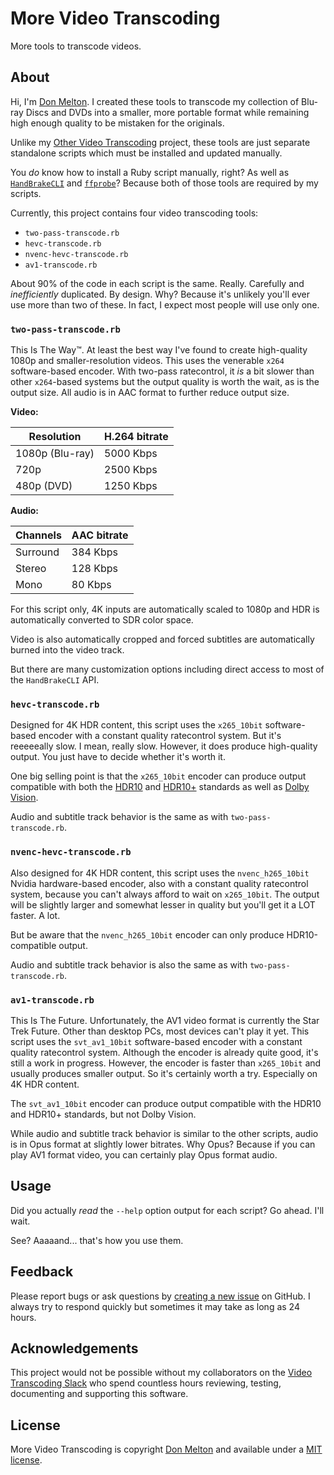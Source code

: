 # More Video Transcoding

More tools to transcode videos.

## About

Hi, I'm [Don Melton](https://mstdn.social/@donmelton). I created these tools to transcode my collection of Blu-ray Discs and DVDs into a smaller, more portable format while remaining high enough quality to be mistaken for the originals.

Unlike my [Other Video Transcoding](https://github.com/donmelton/other_video_transcoding) project, these tools are just separate standalone scripts which must be installed and updated manually.

You *do* know how to install a Ruby script manually, right? As well as [`HandBrakeCLI`](https://handbrake.fr/downloads2.php) and [`ffprobe`](https://ffmpeg.org/download.html)? Because both of those tools are required by my scripts.

Currently, this project contains four video transcoding tools:

- `two-pass-transcode.rb`
- `hevc-transcode.rb`
- `nvenc-hevc-transcode.rb`
- `av1-transcode.rb`

About 90% of the code in each script is the same. Really. Carefully and *inefficiently* duplicated. By design. Why? Because it's unlikely you'll ever use more than two of these. In fact, I expect most people will use only one.

### `two-pass-transcode.rb`

This Is The Way™. At least the best way I've found to create high-quality 1080p and smaller-resolution videos. This uses the venerable `x264` software-based encoder. With two-pass ratecontrol, it _is_ a bit slower than other `x264`-based systems but the output quality is worth the wait, as is the output size. All audio is in AAC format to further reduce output size.

**Video:**

Resolution | H.264 bitrate
--- | ---
1080p (Blu-ray) | 5000 Kbps
720p | 2500 Kbps
480p (DVD) | 1250 Kbps

**Audio:**

Channels | AAC bitrate
--- | ---
Surround | 384 Kbps
Stereo | 128 Kbps
Mono | 80 Kbps

For this script only, 4K inputs are automatically scaled to 1080p and HDR is automatically converted to SDR color space.

Video is also automatically cropped and forced subtitles are automatically burned into the video track.

But there are many customization options including direct access to most of the `HandBrakeCLI` API.

### `hevc-transcode.rb`

Designed for 4K HDR content, this script uses the `x265_10bit` software-based encoder with a constant quality ratecontrol system. But it's reeeeeally slow. I mean, really slow. However, it does produce high-quality output. You just have to decide whether it's worth it.

One big selling point is that the `x265_10bit` encoder can produce output compatible with both the [HDR10](https://en.wikipedia.org/wiki/HDR10) and [HDR10+](https://en.wikipedia.org/wiki/HDR10%2B) standards as well as [Dolby Vision](https://en.wikipedia.org/wiki/Dolby_Vision).

Audio and subtitle track behavior is the same as with `two-pass-transcode.rb`.

### `nvenc-hevc-transcode.rb`

Also designed for 4K HDR content, this script uses the `nvenc_h265_10bit` Nvidia hardware-based encoder, also with a constant quality ratecontrol system, because you can't always afford to wait on `x265_10bit`. The output will be slightly larger and somewhat lesser in quality but you'll get it a LOT faster. A lot.

But be aware that the `nvenc_h265_10bit` encoder can only produce HDR10-compatible output.

Audio and subtitle track behavior is also the same as with `two-pass-transcode.rb`.

### `av1-transcode.rb`

This Is The Future. Unfortunately, the AV1 video format is currently the Star Trek Future. Other than desktop PCs, most devices can't play it yet. This script uses the `svt_av1_10bit` software-based encoder with a constant quality ratecontrol system. Although the encoder is already quite good, it's still a work in progress. However, the encoder is faster than `x265_10bit` and usually produces smaller output. So it's certainly worth a try. Especially on 4K HDR content.

The `svt_av1_10bit` encoder can produce output compatible with the HDR10 and HDR10+ standards, but not Dolby Vision.

While audio and subtitle track behavior is similar to the other scripts, audio is in Opus format at slightly lower bitrates. Why Opus? Because if you can play AV1 format video, you can certainly play Opus format audio.

## Usage

Did you actually *read* the `--help` option output for each script? Go ahead. I'll wait.

See? Aaaaand... that's how you use them.

## Feedback

Please report bugs or ask questions by [creating a new issue](https://github.com/donmelton/more-video-transcoding/issues) on GitHub. I always try to respond quickly but sometimes it may take as long as 24 hours.

## Acknowledgements

This project would not be possible without my collaborators on the [Video Transcoding Slack](https://videotranscoding.slack.com/) who spend countless hours reviewing, testing, documenting and supporting this software.

## License

More Video Transcoding is copyright [Don Melton](https://mstdn.social/@donmelton) and available under a [MIT license](https://github.com/donmelton/more-video-transcoding/blob/master/LICENSE).
